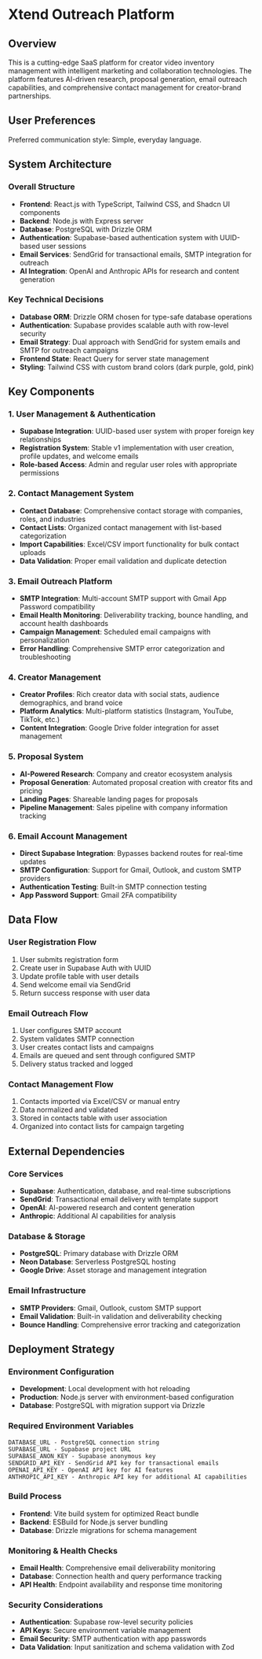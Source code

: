 # Xtend Outreach Platform

## Overview

This is a cutting-edge SaaS platform for creator video inventory management with intelligent marketing and collaboration technologies. The platform features AI-driven research, proposal generation, email outreach capabilities, and comprehensive contact management for creator-brand partnerships.

## User Preferences

Preferred communication style: Simple, everyday language.

## System Architecture

### Overall Structure
- **Frontend**: React.js with TypeScript, Tailwind CSS, and Shadcn UI components
- **Backend**: Node.js with Express server
- **Database**: PostgreSQL with Drizzle ORM
- **Authentication**: Supabase-based authentication system with UUID-based user sessions
- **Email Services**: SendGrid for transactional emails, SMTP integration for outreach
- **AI Integration**: OpenAI and Anthropic APIs for research and content generation

### Key Technical Decisions
- **Database ORM**: Drizzle ORM chosen for type-safe database operations
- **Authentication**: Supabase provides scalable auth with row-level security
- **Email Strategy**: Dual approach with SendGrid for system emails and SMTP for outreach campaigns
- **Frontend State**: React Query for server state management
- **Styling**: Tailwind CSS with custom brand colors (dark purple, gold, pink)

## Key Components

### 1. User Management & Authentication
- **Supabase Integration**: UUID-based user system with proper foreign key relationships
- **Registration System**: Stable v1 implementation with user creation, profile updates, and welcome emails
- **Role-based Access**: Admin and regular user roles with appropriate permissions

### 2. Contact Management System
- **Contact Database**: Comprehensive contact storage with companies, roles, and industries
- **Contact Lists**: Organized contact management with list-based categorization
- **Import Capabilities**: Excel/CSV import functionality for bulk contact uploads
- **Data Validation**: Proper email validation and duplicate detection

### 3. Email Outreach Platform
- **SMTP Integration**: Multi-account SMTP support with Gmail App Password compatibility
- **Email Health Monitoring**: Deliverability tracking, bounce handling, and account health dashboards
- **Campaign Management**: Scheduled email campaigns with personalization
- **Error Handling**: Comprehensive SMTP error categorization and troubleshooting

### 4. Creator Management
- **Creator Profiles**: Rich creator data with social stats, audience demographics, and brand voice
- **Platform Analytics**: Multi-platform statistics (Instagram, YouTube, TikTok, etc.)
- **Content Integration**: Google Drive folder integration for asset management

### 5. Proposal System
- **AI-Powered Research**: Company and creator ecosystem analysis
- **Proposal Generation**: Automated proposal creation with creator fits and pricing
- **Landing Pages**: Shareable landing pages for proposals
- **Pipeline Management**: Sales pipeline with company information tracking

### 6. Email Account Management
- **Direct Supabase Integration**: Bypasses backend routes for real-time updates
- **SMTP Configuration**: Support for Gmail, Outlook, and custom SMTP providers
- **Authentication Testing**: Built-in SMTP connection testing
- **App Password Support**: Gmail 2FA compatibility

## Data Flow

### User Registration Flow
1. User submits registration form
2. Create user in Supabase Auth with UUID
3. Update profile table with user details
4. Send welcome email via SendGrid
5. Return success response with user data

### Email Outreach Flow
1. User configures SMTP account
2. System validates SMTP connection
3. User creates contact lists and campaigns
4. Emails are queued and sent through configured SMTP
5. Delivery status tracked and logged

### Contact Management Flow
1. Contacts imported via Excel/CSV or manual entry
2. Data normalized and validated
3. Stored in contacts table with user association
4. Organized into contact lists for campaign targeting

## External Dependencies

### Core Services
- **Supabase**: Authentication, database, and real-time subscriptions
- **SendGrid**: Transactional email delivery with template support
- **OpenAI**: AI-powered research and content generation
- **Anthropic**: Additional AI capabilities for analysis

### Database & Storage
- **PostgreSQL**: Primary database with Drizzle ORM
- **Neon Database**: Serverless PostgreSQL hosting
- **Google Drive**: Asset storage and management integration

### Email Infrastructure
- **SMTP Providers**: Gmail, Outlook, custom SMTP support
- **Email Validation**: Built-in validation and deliverability checking
- **Bounce Handling**: Comprehensive error tracking and categorization

## Deployment Strategy

### Environment Configuration
- **Development**: Local development with hot reloading
- **Production**: Node.js server with environment-based configuration
- **Database**: PostgreSQL with migration support via Drizzle

### Required Environment Variables
```
DATABASE_URL - PostgreSQL connection string
SUPABASE_URL - Supabase project URL
SUPABASE_ANON_KEY - Supabase anonymous key
SENDGRID_API_KEY - SendGrid API key for transactional emails
OPENAI_API_KEY - OpenAI API key for AI features
ANTHROPIC_API_KEY - Anthropic API key for additional AI capabilities
```

### Build Process
- **Frontend**: Vite build system for optimized React bundle
- **Backend**: ESBuild for Node.js server bundling
- **Database**: Drizzle migrations for schema management

### Monitoring & Health Checks
- **Email Health**: Comprehensive email deliverability monitoring
- **Database**: Connection health and query performance tracking
- **API Health**: Endpoint availability and response time monitoring

### Security Considerations
- **Authentication**: Supabase row-level security policies
- **API Keys**: Secure environment variable management
- **Email Security**: SMTP authentication with app passwords
- **Data Validation**: Input sanitization and schema validation with Zod